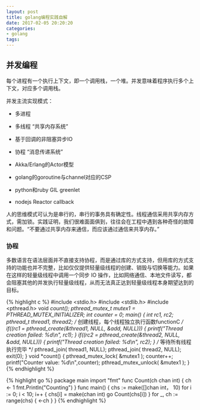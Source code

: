 ```yaml
---
layout: post
title: golang编程实践自解
date: 2017-02-05 20:20:20
categories:
- golang
tags:
---
```


## 并发编程

每个进程有一个执行上下文，即一个调用栈，一个堆。并发意味着程序执行多个上下文，对应多个调用栈。

并发主流实现模式：

- 多进程
- 多线程 “共享内存系统”
- 基于回调的非阻塞异步IO
- 协程 “消息传递系统”

- Akka/Erlang的Actor模型
- golang的goroutine与channel对应的CSP
- python和ruby GIL greenlet
- nodejs Reactor callback

人的思维模式可认为是串行的，串行的事务具有确定性。线程通信采用共享内存方式，需加锁。实践证明，我们很难面面俱到，往往会在工程中遇到各种奇怪的故障和问题。“不要通过共享内存来通信，而应该通过通信来共享内存。”

### 协程

多数语言在语法层面并不直接支持协程，而是通过库的方式支持，但用库的方式支持的功能也并不完整，比如仅仅提供轻量级线程的创建、销毁与切换等能力。如果在这样的轻量级线程中调用一个同步 IO 操作，比如网络通信、本地文件读写，都会阻塞其他的并发执行轻量级线程，从而无法真正达到轻量级线程本身期望达到的目标。


{% highlight c %}
#include <stdio.h>
#include <stdlib.h>
#include <pthread.h>
void *count();
pthread_mutex_t mutex1 = PTHREAD_MUTEX_INITIALIZER;
int counter = 0;
main()
{
int rc1, rc2;
pthread_t thread1, thread2;
/* 创建线程，每个线程独立执行函数functionC */
if((rc1 = pthread_create(&thread1, NULL, &add, NULL)))
{
printf("Thread creation failed: %d\n", rc1);
}
if((rc2 = pthread_create(&thread2, NULL, &add, NULL)))
{
printf("Thread creation failed: %d\n", rc2);
}
/* 等待所有线程执行完毕 */
pthread_join( thread1, NULL);
pthread_join( thread2, NULL);
exit(0);
}
void *count()
{
pthread_mutex_lock( &mutex1 );
counter++;
printf("Counter value: %d\n",counter);
pthread_mutex_unlock( &mutex1 );
}
{% endhighlight %}


{% highlight go %}
package main
import "fmt"
func Count(ch chan int) {
ch <- 1
fmt.Println("Counting")
}
func main() {
chs := make([]chan int， 10)
for i := 0; i < 10; i++ {
chs[i] = make(chan int)
go Count(chs[i])
}
for _, ch := range(chs) {
<-ch
}
}
{% endhighlight %}